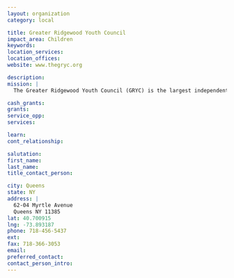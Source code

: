 ```yaml
---
layout: organization
category: local

title: Greater Ridgewood Youth Council
impact_area: Children
keywords: 
location_services: 
location_offices: 
website: www.thegryc.org

description: 
mission: |
  The Greater Ridgewood Youth Council (GRYC) is the largest independent youth serving agency within Community Board 5, presently serving close to 6,000 children and families annually.  The GRYC is a not-for-profit agency that provides mutli-services.  Its programs are focused on education, recreation, counseling, truancy prevention, job readiness and employment opportunities, as well as a host of other services.

cash_grants: 
grants: 
service_opp: 
services: 

learn: 
cont_relationship: 

salutation: 
first_name: 
last_name: 
title_contact_person: 

city: Queens
state: NY
address: |
  62-04 Myrtle Avenue  
  Queens NY 11385
lat: 40.700915
lng: -73.893187
phone: 718-456-5437
ext: 
fax: 718-366-3053
email: 
preferred_contact: 
contact_person_intro: 
---
```

